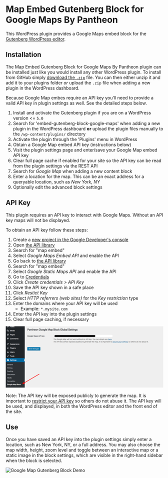 # Map Embed Gutenberg Block for Google Maps By Pantheon
This WordPress plugin provides a Google Maps embed block for the [Gutenberg WordPress editor](https://github.com/WordPress/gutenberg). 

## Installation
The Map Embed Gutenberg Block for Google Maps By Pantheon plugin can be installed just like you would install any other WordPress plugin. To install from GitHub simply [download the `.zip`](https://github.com/pantheon-systems/google-map-gutenberg-block/archive/master.zip) file. You can then either unzip it and add it to your plugins folder _or_ upload the `.zip` file when adding a new plugin in the WordPress dashboard.

Because Google Map embes require an API key you'll need to provide a valid API key in plugin settings as well. See the detailed steps below.
 
1. Install and activate the Gutenberg plugin if you are on a WordPress version <= `5.0`
1. Search for 'embed-gutenberg-block-google-maps' when adding a new plugin in the WordPress dashboard **or** upload the plugin files manually to the `/wp-content/plugins/` directory
1. Activate the plugin through the 'Plugins' menu in WordPress
1. Obtain a Google Map embed API key (instructions below)
1. Visit the plugin settings page and enter/save your Google Map embed API key
1. Clear full page cache if enabled for your site so the API key can be read from the plugin settings via the REST API
1. Search for _Google Map_ when adding a new content block
1. Enter a location for the map. This can be an exact address for a queryable location, such as _New York, NY_
1. Optionally edit the advanced block settings

## API Key
This plugin requires an API key to interact with Google Maps. Without an API key maps will not be displayed.

To obtain an API key follow these steps:
1. Create a [new project in the Google Developer's console](https://console.developers.google.com/projectcreate)
1. Open [the API library](https://console.developers.google.com/apis/library)
1. Search for "map embed"
1. Select _Google Maps Embed API_ and enable the API
1. Go back to [the API library](https://console.developers.google.com/apis/library)
1. Search for "map embed"
1. Select _Google Static Maps API_ and enable the API
1. Go to [Credentials](https://console.developers.google.com/apis/credentials)
1. Click _Create credentials > API Key_
1. Save the API key shown in a safe place
1. Click _Restict Key_
1. Select _HTTP referrers (web sites)_  for the _Key restriction_ type
1. Enter the domains where your API key will be used
    - Example: `*.mysite.com`
1. Enter the API key into the plugin settings
1. Clear full page caching, if necessary

![Google Map Gutenberg Block API Setting](./assets/images/screenshot-2.png)

Note: The API key will be exposed publicly to generate the map. It is important to [restrict your API key](https://developers.google.com/maps/documentation/embed/get-api-key#key-restrictions) so others do not abuse it. The API key will be used, and displayed, in both the WordPress editor and the front end of the site.

## Use
Once you have saved an API key into the plugin settings simply enter a location, such as New York, NY, or a full address. You may also choose the map width, height, zoom level and toggle between an interactive map or a static image in the block settings, which are visible in the right-hand sidebar when the block is selected.

![Google Map Gutenberg Block Demo](./assets/images/screenshot-1.gif)
